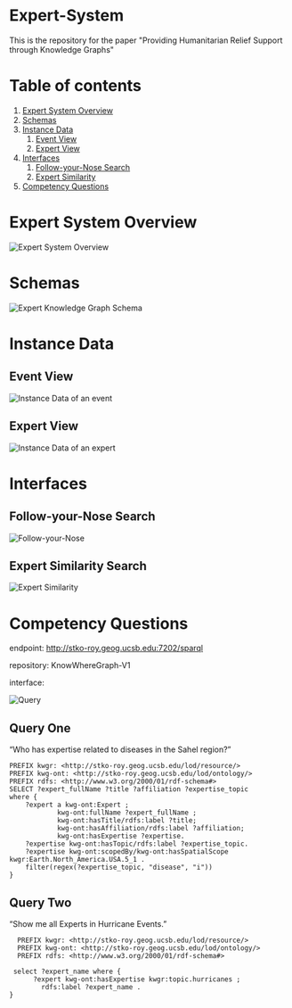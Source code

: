 # Expert-System
This is the repository for the paper "Providing Humanitarian Relief Support through Knowledge Graphs"

# Table of contents
1. [Expert System Overview](#system)
2. [Schemas](#schema)
3. [Instance Data](#data)
    1. [Event View](#event)
    2. [Expert View](#expert)
4. [Interfaces](#interface)
    1. [Follow-your-Nose Search](#phuzzy)
    2. [Expert Similarity](#similarity)
5. [Competency Questions](#query)
    


# Expert System Overview <a name="system"></a>
![Expert System Overview](./figures/expert_system_overview.png)

# Schemas <a name="schema"></a>
![Expert Knowledge Graph Schema](./figures/schema_dr.png)

# Instance Data <a name="data"></a>
## Event View <a name="event"></a>
![Instance Data of an event](./figures/hazard.png)

## Expert View <a name="expert"></a>
![Instance Data of an expert](./figures/Expert.jpg)

# Interfaces <a name='interface'></a>

## Follow-your-Nose Search <a name="phuzzy"></a>
![Follow-your-Nose](./figures/follow-your-nose.png)

## Expert Similarity Search <a name="similarity"></a>
![Expert Similarity](./figures/dr_similarity.png)

# Competency Questions <a name='query'></a>

endpoint: http://stko-roy.geog.ucsb.edu:7202/sparql

repository: KnowWhereGraph-V1

interface:

![Query](./figures/query_example.png)

## Query One
“Who has expertise related to diseases in the Sahel region?”

```SPARQL
PREFIX kwgr: <http://stko-roy.geog.ucsb.edu/lod/resource/>
PREFIX kwg-ont: <http://stko-roy.geog.ucsb.edu/lod/ontology/>
PREFIX rdfs: <http://www.w3.org/2000/01/rdf-schema#>
SELECT ?expert_fullName ?title ?affiliation ?expertise_topic
where { 
    ?expert a kwg-ont:Expert ;
            kwg-ont:fullName ?expert_fullName ;
            kwg-ont:hasTitle/rdfs:label ?title;
            kwg-ont:hasAffiliation/rdfs:label ?affiliation;
            kwg-ont:hasExpertise ?expertise.
    ?expertise kwg-ont:hasTopic/rdfs:label ?expertise_topic.
    ?expertise kwg-ont:scopedBy/kwg-ont:hasSpatialScope kwgr:Earth.North_America.USA.5_1 .
    filter(regex(?expertise_topic, "disease", "i"))
}
```

## Query Two
“Show me all Experts in Hurricane Events.”

```SPARQL
  PREFIX kwgr: <http://stko-roy.geog.ucsb.edu/lod/resource/>
  PREFIX kwg-ont: <http://stko-roy.geog.ucsb.edu/lod/ontology/>
  PREFIX rdfs: <http://www.w3.org/2000/01/rdf-schema#>
 
 select ?expert_name where {
      ?expert kwg-ont:hasExpertise kwgr:topic.hurricanes ;  
        rdfs:label ?expert_name . 
} 
```

